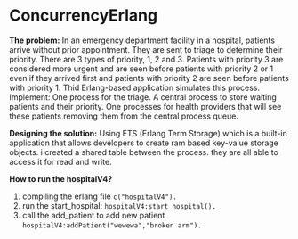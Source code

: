 # ConcurrencyErlang
__The problem:__
In an emergency department facility in a hospital, patients arrive without prior appointment. They are sent to triage to determine
their priority. There are 3 types of priority, 1, 2 and 3. Patients with priority 3 are considered more urgent and are seen before
patients with priority 2 or 1 even if they arrived first and patients with priority 2 are seen before patients with priority 1.
Thid Erlang-based application simulates this process. Implement:
One process for the triage.
A central process to store waiting patients and their priority.
One processes for health providers that will see these patients removing them from the central process queue.

__Designing the solution:__
Using ETS (Erlang Term Storage) which is a built-in application that allows developers to create ram based key-value storage objects.
i created a shared table between the process. they are all able to access it for read and write. 

__How to run the hospitalV4?__
1. compiling the erlang file
     ```c("hospitalV4").```
2. run the start_hospital:
    ```hospitalV4:start_hospital().```
3. call the add_patient to add new patient 
    ```hospitalV4:addPatient("wewewa","broken arm").```
    
